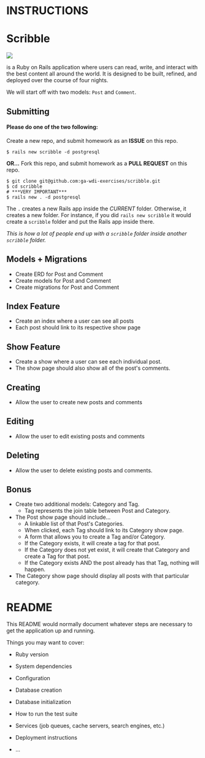 # INSTRUCTIONS

# Scribble

![](https://dl.dropboxusercontent.com/s/8frf8rblw6pnpds/hipsterlogogenerator_1438007087793.png?dl=0)

is a Ruby on Rails application where users can read, write, and interact
with the best content all around the world. It is designed to be built, refined, and deployed over the course of four nights.

We will start off with two models: `Post` and `Comment`.

## Submitting

#### Please do one of the two following:

Create a new repo, and submit homework as an **ISSUE** on this repo.
```
$ rails new scribble -d postgresql
```

**OR...** Fork this repo, and submit homework as a **PULL REQUEST** on this repo.
```
$ git clone git@github.com:ga-wdi-exercises/scribble.git
$ cd scribble
# ***VERY IMPORTANT***
$ rails new . -d postgresql
```
The `.` creates a new Rails app inside the *CURRENT* folder. Otherwise, it creates a new folder. For instance, if you did `rails new scribble` it would create a `scribble` folder and put the Rails app inside there.

*This is how a lot of people end up with a `scribble` folder inside another `scribble` folder.*

## Models + Migrations

- Create ERD for Post and Comment
- Create models for Post and Comment
- Create migrations for Post and Comment

## Index Feature
- Create an index where a user can see all posts
- Each post should link to its respective show page

## Show Feature
- Create a show where a user can see each individual post.
- The show page should also show all of the post's comments.

## Creating
- Allow the user to create new posts and comments

## Editing
- Allow the user to edit existing posts and comments

## Deleting
- Allow the user to delete existing posts and comments.

## Bonus
- Create two additional models: Category and Tag.
  * Tag represents the join table between Post and Category.
- The Post show page should include...
  *  A linkable list of that Post's Categories.
    * When clicked, each Tag should link to its Category show page.
  *  A form that allows you to create a Tag and/or Category.
    *  If the Category exists, it will create a tag for that post.
    *  If the Category does not yet exist, it will create that Category and create a Tag for that post.
    *  If the Category exists AND the post already has that Tag, nothing will happen.
- The Category show page should display all posts with that particular category.


# README

This README would normally document whatever steps are necessary to get the
application up and running.

Things you may want to cover:

* Ruby version

* System dependencies

* Configuration

* Database creation

* Database initialization

* How to run the test suite

* Services (job queues, cache servers, search engines, etc.)

* Deployment instructions

* ...
